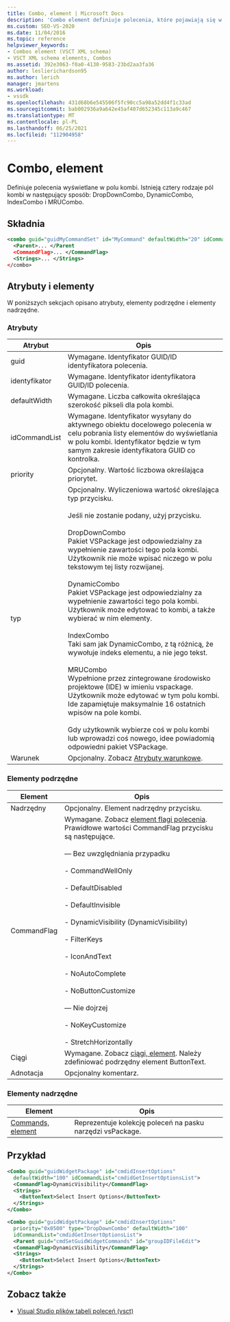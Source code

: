 ```yaml
---
title: Combo, element | Microsoft Docs
description: 'Combo element definiuje polecenia, które pojawiają się w polu kombi. Istnieją cztery rodzaje: DropDownCombo, DynamicCombo, IndexCombo i MRUCombo.'
ms.custom: SEO-VS-2020
ms.date: 11/04/2016
ms.topic: reference
helpviewer_keywords:
- Combos element (VSCT XML schema)
- VSCT XML schema elements, Combos
ms.assetid: 392e3063-f0a0-4130-9583-23bd2aa3fa36
author: leslierichardson95
ms.author: lerich
manager: jmartens
ms.workload:
- vssdk
ms.openlocfilehash: 431d68b6e545506f5fc90cc5a98a52dd4f1c33ad
ms.sourcegitcommit: bab002936a9a642e45af407d652345c113a9c467
ms.translationtype: MT
ms.contentlocale: pl-PL
ms.lasthandoff: 06/25/2021
ms.locfileid: "112904958"
---
```

# <a name="combo-element"></a>Combo, element
Definiuje polecenia wyświetlane w polu kombi. Istnieją cztery rodzaje pól kombi w następujący sposób: DropDownCombo, DynamicCombo, IndexCombo i MRUCombo.

## <a name="syntax"></a>Składnia

```xml
<combo guid="guidMyCommandSet" id="MyCommand" defaultWidth="20" idCommandList="MyCommandListID" priority="0x102" type="DropDownCombo">
  <Parent>... </Parent
  <CommandFlag>... </CommandFlag>
  <Strings>... </Strings>
</combo>
```

## <a name="attributes-and-elements"></a>Atrybuty i elementy
 W poniższych sekcjach opisano atrybuty, elementy podrzędne i elementy nadrzędne.

### <a name="attributes"></a>Atrybuty

|Atrybut|Opis|
|---------------|-----------------|
|guid|Wymagane. Identyfikator GUID/ID identyfikatora polecenia.|
|identyfikator|Wymagane. Identyfikator identyfikatora GUID/ID polecenia.|
|defaultWidth|Wymagane. Liczba całkowita określająca szerokość pikseli dla pola kombi.|
|idCommandList|Wymagane. Identyfikator wysyłany do aktywnego obiektu docelowego polecenia w celu pobrania listy elementów do wyświetlania w polu kombi. Identyfikator będzie w tym samym zakresie identyfikatora GUID co kontrolka.|
|priority|Opcjonalny. Wartość liczbowa określająca priorytet.|
|typ|Opcjonalny. Wyliczeniowa wartość określająca typ przycisku.<br /><br /> Jeśli nie zostanie podany, użyj przycisku.<br /><br /> DropDownCombo<br /> Pakiet VSPackage jest odpowiedzialny za wypełnienie zawartości tego pola kombi. Użytkownik nie może wpisać niczego w polu tekstowym tej listy rozwijanej.<br /><br /> DynamicCombo<br /> Pakiet VSPackage jest odpowiedzialny za wypełnienie zawartości tego pola kombi. Użytkownik może edytować to kombi, a także wybierać w nim elementy.<br /><br /> IndexCombo<br /> Taki sam jak DynamicCombo, z tą różnicą, że wywołuje indeks elementu, a nie jego tekst.<br /><br /> MRUCombo<br /> Wypełnione przez zintegrowane środowisko projektowe (IDE) w imieniu vspackage.  Użytkownik może edytować w tym polu kombi. Ide zapamiętuje maksymalnie 16 ostatnich wpisów na pole kombi.<br /><br /> Gdy użytkownik wybierze coś w polu kombi lub wprowadzi coś nowego, idee powiadomią odpowiedni pakiet VSPackage.|
|Warunek|Opcjonalny. Zobacz [Atrybuty warunkowe](../extensibility/vsct-xml-schema-conditional-attributes.md).|

### <a name="child-elements"></a>Elementy podrzędne

|Element|Opis|
|-------------|-----------------|
|Nadrzędny|Opcjonalny. Element nadrzędny przycisku.|
|CommandFlag|Wymagane. Zobacz [element flagi polecenia](../extensibility/command-flag-element.md). Prawidłowe wartości CommandFlag przycisku są następujące.<br /><br /> — Bez uwzględniania przypadku<br /><br /> - CommandWellOnly<br /><br /> - DefaultDisabled<br /><br /> - DefaultInvisible<br /><br /> - DynamicVisibility (DynamicVisibility)<br /><br /> - FilterKeys<br /><br /> - IconAndText<br /><br /> - NoAutoComplete<br /><br /> - NoButtonCustomize<br /><br /> — Nie dojrzej<br /><br /> - NoKeyCustomize<br /><br /> - StretchHorizontally|
|Ciągi|Wymagane. Zobacz [ciągi, element](../extensibility/strings-element.md). Należy zdefiniować podrzędny element ButtonText.|
|Adnotacja|Opcjonalny komentarz.|

### <a name="parent-elements"></a>Elementy nadrzędne

|Element|Opis|
|-------------|-----------------|
|[Commands, element](../extensibility/commands-element.md)|Reprezentuje kolekcję poleceń na pasku narzędzi vsPackage.|

## <a name="example"></a>Przykład

```xml
<Combo guid="guidWidgetPackage" id="cmdidInsertOptions"
  defaultWidth="100" idCommandList="cmdidGetInsertOptionsList">
  <CommandFlag>DynamicVisibility</CommandFlag>
  <Strings>
    <ButtonText>Select Insert Options</ButtonText>
  </Strings>
</Combo>

<Combo guid="guidWidgetPackage" id="cmdidInsertOptions"
  priority="0x0500" type="DropDownCombo" defaultWidth="100"
  idCommandList="cmdidGetInsertOptionsList">
  <Parent guid="cmdSetGuidWidgetCommands" id="groupIDFileEdit">
  <CommandFlag>DynamicVisibility</CommandFlag>
  <Strings>
    <ButtonText>Select Insert Options</ButtonText>
  </Strings>
</Combo>
```

## <a name="see-also"></a>Zobacz także
- [Visual Studio plików tabeli poleceń (vsct)](../extensibility/internals/visual-studio-command-table-dot-vsct-files.md)
